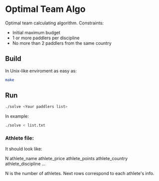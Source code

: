 # Optimal Team Algo
Optimal team calculating algorithm.
Constraints:
- Initial maximum budget
- 1 or more paddlers per discipline
- No more than 2 paddlers from the same country

## Build
In Unix-like enviroment as easy as:
```bash
make
```

## Run
```bash
./solve <Your paddlers list>
```
In example:
```bash
./solve < list.txt
```

### Athlete file:
It should look like:

N
athlete_name athlete_price athlete_points athlete_country athlete_discipline
...


N is the number of athletes.
Next rows correspond to each athlete's info.